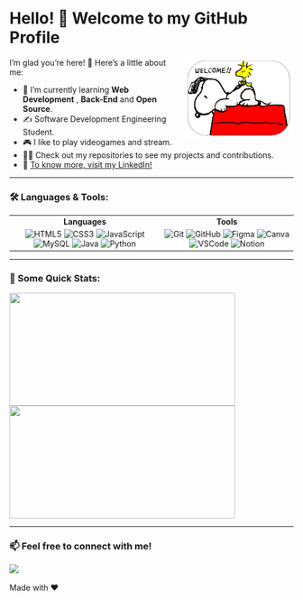 # Hello! 👋 Welcome to my GitHub Profile

<img src="https://github.com/CarlosRW/CarlosRW/blob/main/Adobe%20Express%20-%20file.png?raw=true" alt="About Me" width="200" align="right">

I’m glad you’re here! 🚀 Here’s a little about me:

- 🌱 I’m currently learning **Web Development** , **Back-End** and **Open Source**.
- ✍️ Software Development Engineering Student.
- 🎮 I like to play videogames and stream.
- 👨‍💻 Check out my repositories to see my projects and contributions.
- 🔗 [To know more, visit my LinkedIn!](https://www.linkedin.com/in/carlosrw/)

---

### 🛠️ Languages & Tools:
<div align="center">
  <table>
    <tr>
      <td align="center"><b>Languages</b></td>
      <td align="center"><b>Tools</b></td>
    </tr>
    <tr>
      <td align="center">
         <img src="https://img.icons8.com/?size=100&id=20909&format=png&color=000000" alt="HTML5" width="50"/>
        <img src="https://img.icons8.com/?size=100&id=21278&format=png&color=000000" alt="CSS3" width="50"/>
        <img src="https://img.icons8.com/?size=100&id=108784&format=png&color=000000" alt="JavaScript" width="50"/>
        <img src="https://img.icons8.com/?size=100&id=9nLaR5KFGjN0&format=png&color=000000" alt="MySQL" width="50"/>
        <img src="https://img.icons8.com/?size=100&id=GPfHz0SM85FX&format=png&color=000000" alt="Java" width="50"/>
        <img src="https://img.icons8.com/?size=100&id=13441&format=png&color=000000" alt="Python" width="50"/>
      </td>
      <td align="center">
        <img src="https://img.icons8.com/?size=100&id=20906&format=png&color=000000" alt="Git" width="50"/>
        <img src="https://img.icons8.com/?size=100&id=106564&format=png&color=000000" alt="GitHub" width="50"/>
        <img src="https://img.icons8.com/?size=100&id=zfHRZ6i1Wg0U&format=png&color=000000" alt="Figma" width="50"/>
        <img src="https://img.icons8.com/?size=100&id=EZQdGLNeo7JI&format=png&color=000000" alt="Canva" width="50"/>
        <img src="https://img.icons8.com/?size=100&id=0OQR1FYCuA9f&format=png&color=000000" alt="VSCode" width="50"/>
        <img src="https://img.icons8.com/?size=100&id=lsDwPKu9v0gn&format=png&color=000000" alt="Notion" width="50"/>
      </td>
    </tr>
  </table>
</div>

---

### 🎯 Some Quick Stats:

  <!-- GitHub Stats -->
  <a href="https://github.com/CarlosRW/github-readme-stats">
    <img width="400" height="200" align="center" src="https://github-readme-stats.vercel.app/api?username=CarlosRW&show_icons=true&theme=radical" />
  </a>
  <!-- Most Used Languages -->
  <a href="https://github.com/CarlosRW/convoychat">
    <img width="400" height="200" align="center" src="https://github-readme-stats.vercel.app/api/top-langs/?username=anuraghazra&layout=donut&theme=radical" />
  </a>

---

### 📫 Feel free to connect with me!

[![](https://img.shields.io/badge/LinkedIn-Connect-blue?logo=linkedin&logoColor=white)](https://www.linkedin.com/in/carlosrw/)

<p> Made with ♥️ </p>
